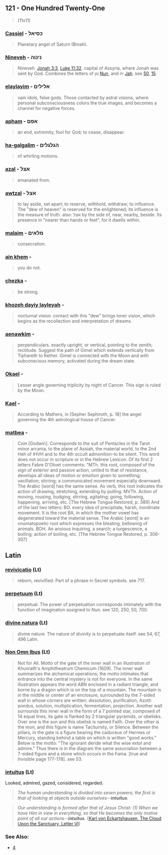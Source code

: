 ## 121 - One Hundred Twenty-One
> (11x11)

### [Cassiel](/keys/KSIAL) - כסיאל
> Planetary angel of Saturn (Binah).

### [Nineveh](/keys/NINVH) - נינוה
> Nineveh. [Jonah 3:3](http://biblehub.com/jonah/3-3.htm), [Luke 11:32](http://biblehub.com/luke/11-32.htm). capital of Assyria, where Jonah was sent by God. Combines the letters of נון [Nun](/keys/NVN), and יה [Jah](/keys/IH). see [50](50), [15](15).

### [elaylayim](/keys/ALILIM) - אלילים
> vain idols, false gods. Those contacted by astral visions, where personal subconsciousness colors the true images, and becomes a channel for negative forces.

### [apham](/keys/APM) - אפם
> an end, extremity, fool for God; to cease, disappear.

### [ha-galgalim](/keys/HGLGLIM) - הגלגלים
> of whirling motions.

### [azal](/keys/ATzL) - אצל
> emanated from.

### [awtzal](/keys/ATzL) - אצל
> to lay aside, set apart; to reserve, withhold, withdraw; to influence. The "dew of heaven" is reserved for the enlightened; its influence is the measure of truth. also: אצל by the side of, near, nearby, beside. Its presence in "nearer than hands or feet", for it dwells within.

### [malaim](/keys/MLAIM) - מלאים
> consecration.

### [ain khem](/keys/AIN-KM) - 
> you do not.

### [chezka](/keys/ChZQV) - 
> be strong.

### [khozeh dayiy layleyah](/keys/ChVZH.DI.LILIA) - 
> nocturnal vision. contact with this "dew" brings inner vision, which begins as the recollection and interpretation of dreams.

### [aenawkim](/keys/ANKIM) - 
> perpendiculars. exactly upright, or vertical, pointing to the zenith; rectitude. Suggest the path of Gimel which extends vertically from Tiphareth to Kether. Gimel is connected with the Moon and with subconscious memory, activated during the dream state.

### [Okael](/keys/OKAL) - 
> Lesser angle governing triplicity by night of Cancer. This sign is ruled by the Moon.

### [Kael](/keys/KOAL) - 
> According to Mathers, in [Sepher Sephiroth, p. 18] the angel governing the 4th astrological house of Cancer.

### [matbea](/keys/MTBO) - 
> Coin [Godwin]. Corresponds to the suit of Pentacles in the Tarot minor arcania, to the plane of Assiah, the material world, to the 2nd Heh of IHVH and to the 4th occult admonition-to be silent. This word does not occur in scripture or in the Hebrew Lexicon. Of its first 2 letters Fabre D'Olivet comments: "MTh. this root, composed of the sign of exterior and passive action, united to that of resistance, develops all ideas of motion or emotion given to something; vacillation; stirring; a communicated movement especially downward. The Arabic [word] has the same sense. As verb, this root indicates the action of drawing, stretching, extending by pulling. MVTh. Action of moving, rousing, budging, stirring, agitating; going, following, happening, arriving, etc. [The Hebrew Tongue Restored, p. 389] And of the last two letters: BO. every idea of precipitate, harsh, inordinate movement. It is the root BA, in which the mother vowel has degenerated toward the material sense. The Arabic [word] is an onomatopoetic root which expresses the bleating, bellowing of animals. BOH. An anxious inquiring, a search; a turgescence, a boiling; action of boiling, etc. [The Hebrew Tongue Restored, p. 306-307]

## Latin

### [revivicatio](/latin?word=) (Lt)
> reborn, revivified. Part of a phrase in Secret symbols. see 717.

### [perpetuum](/latin?word=) (Lt)
> perpetual. The power of perpetuation corresponds intimately with the function of imagination assigned to Nun. see 120, 250, 50, 700.

### [divine natura](/latin?word=) (Lt)
> divine nature. The nature of divinity is to perpetuate itself. see 54, 67, 496 Latin.

### [Non Omn Ibus](/latin?word=) (Lt)
> Not for All. Motto of the gate of the inner wall in an illustration of Khunrath's Amphitheatrum Chemicum (1609). The inner wall summarizes the alchemical operations; the motto intimates that entrance into the central mystery is not for everyone. In the same illustration appears the word ABN enclosed in a radiant triangle, and borne by a dragon which is on the top of a mountain. The mountain is in the middle or center of an enclosure, surrounded by the 7-sided wall in whose corners are written: dissolution, purification, Azoth pondus, solution, multiplication, fermentation, projection. Another wall surrounds this inner wall in the form of a 7 pointed star, composed of 14 equal lines, its gate is flanked by 2 triangular pyramids, or obelisks. Over one is the sun and this obelisk is named Faith. Over the other is the mon, and this figure is name Taciturnity, or Silence. Between the pillars, in the gate is a figure bearing the caduceus of Hermes or Mercury, standing behind a table on which is written "good works." Below is the motto: "The ignorant deride what the wise extol and admire." Thus there is in the diagram the same association between a 7-sided figure and a stone which occurs in the Fama. [true and Invisible page 177-178]. see 53.

### [intuitus](/latin?word=intuitus) (Lt)
Looked, admired, gazed, considered, regarded.

> *The human understanding is divided into seven powers; the first is that of looking at objects outside ourselves--**intuitus**.*

> *Our understanding is formed after that of Jesus Christ: (1) When we have Him in view in everything, so that He becomes the only motive point of all our actions--**intuitus**.* {[Karl von Eckartshausen, The Cloud Upon the Sanctuary, Letter VI](cloud-upon-sanctuary)}

### See Also:

- [4](4)